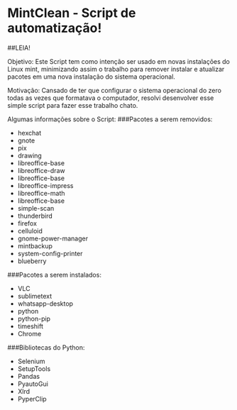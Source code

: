 # MintClean - Script de automatização!
##LEIA!

Objetivo: Este Script tem como intenção ser usado em novas instalações do Linux mint, minimizando assim o trabalho para remover instalar e atualizar pacotes em uma nova instalação do sistema operacional.

Motivação: Cansado de ter que configurar o sistema operacional do zero todas as vezes que formatava o computador, resolvi desenvolver esse simple script para fazer esse trabalho chato.

Algumas informações sobre o Script:
###Pacotes a serem removidos:
  - hexchat
  - gnote
  - pix
  - drawing
  - libreoffice-base
  - libreoffice-draw
  - libreoffice-base
  - libreoffice-impress
  - libreoffice-math
  - libreoffice-base
  - simple-scan
  - thunderbird
  - firefox
  - celluloid
  - gnome-power-manager
  - mintbackup
  - system-config-printer
  - blueberry

###Pacotes a serem instalados:
  - VLC
  - sublimetext
  - whatsapp-desktop
  - python
  - python-pip
  - timeshift
  - Chrome
  
###Bibliotecas do Python:
  - Selenium
  - SetupTools
  - Pandas
  - PyautoGui
  - Xlrd
  - PyperClip
